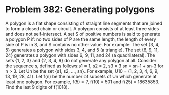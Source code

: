 # Problem 382: Generating polygons
A polygon is a flat shape consisting of straight line segments that are
joined to form a closed chain or circuit. A polygon consists of at least
three sides and does not self-intersect. A set S of positive numbers is
said to generate a polygon P if: no two sides of P are the same length,
the length of every side of P is in S, and S contains no other value.
For example: The set {3, 4, 5} generates a polygon with sides 3, 4, and
5 (a triangle). The set {6, 9, 11, 24} generates a polygon with sides 6,
9, 11, and 24 (a quadrilateral). The sets {1, 2, 3} and {2, 3, 4, 9} do
not generate any polygon at all. Consider the sequence s, defined as
follows:s1 = 1, s2 = 2, s3 = 3 sn = sn-1 + sn-3 for n &gt; 3. Let Un be
the set {s1, s2, ..., sn}. For example, U10 = {1, 2, 3, 4, 6, 9, 13, 19,
28, 41}. Let f(n) be the number of subsets of Un which generate at least
one polygon. For example, f(5) = 7, f(10) = 501 and f(25) = 18635853.
Find the last 9 digits of f(1018).

